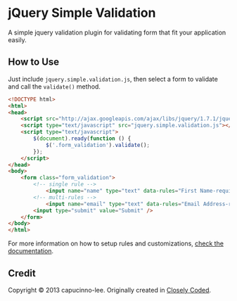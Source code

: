 jQuery Simple Validation
================

A simple jquery validation plugin for validating form that fit your application easily.

## How to Use

Just include `jquery.simple.validation.js`, then select a form to validate and call the `validate()` method.

```html
<!DOCTYPE html>
<html>
<head>
    <script src="http://ajax.googleapis.com/ajax/libs/jquery/1.7.1/jquery.min.js"></script>
    <script type="text/javascript" src="jquery.simple.validation.js"></script>
    <script type="text/javascript">
        $(document).ready(function () {
            $('.form_validation').validate();
        });
    </script>
</head>
<body>
    <form class="form_validation">
    	<!-- single rule -->
        	<input name="name" type="text" data-rules="First Name-required" />
        <!-- multi-rules -->
        	<input name="email" type="text" data-rules="Email Address-required#Email Address-valid_email" />
        <input type="submit" value="Submit" />
    </form>
</body>
</html>
```

For more information on how to setup rules and customizations, [check the documentation](http://capucinno-lee.site44.com/jquery-simple-validation/).

## Credit
Copyright &copy; 2013 capucinno-lee. Originally created in [Closely Coded](http://www.closelycoded.com/).
